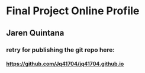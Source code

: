 # Final Project Online Profile
## Jaren Quintana
### retry for publishing the git repo here: 
#### https://github.com/Jq41704/jq41704.github.io